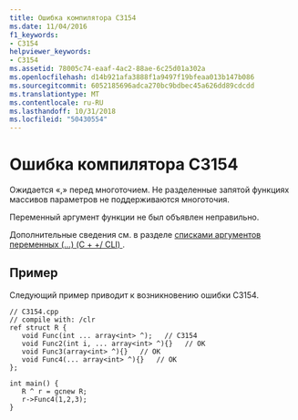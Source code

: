 ```yaml
---
title: Ошибка компилятора C3154
ms.date: 11/04/2016
f1_keywords:
- C3154
helpviewer_keywords:
- C3154
ms.assetid: 78005c74-eaaf-4ac2-88ae-6c25d01a302a
ms.openlocfilehash: d14b921afa3888f1a9497f19bfeaa013b147b086
ms.sourcegitcommit: 6052185696adca270bc9bdbec45a626dd89cdcdd
ms.translationtype: MT
ms.contentlocale: ru-RU
ms.lasthandoff: 10/31/2018
ms.locfileid: "50430554"
---
```

# <a name="compiler-error-c3154"></a>Ошибка компилятора C3154

Ожидается «,» перед многоточием. Не разделенные запятой функциях массивов параметров не поддерживаются многоточия.

Переменный аргумент функции не был объявлен неправильно.

Дополнительные сведения см. в разделе [списками аргументов переменных (...) (C + +/ CLI) ](../../windows/variable-argument-lists-dot-dot-dot-cpp-cli.md).

## <a name="example"></a>Пример

Следующий пример приводит к возникновению ошибки C3154.

```
// C3154.cpp
// compile with: /clr
ref struct R {
   void Func(int ... array<int> ^);   // C3154
   void Func2(int i, ... array<int> ^){}   // OK
   void Func3(array<int> ^){}   // OK
   void Func4(... array<int> ^){}   // OK
};

int main() {
   R ^ r = gcnew R;
   r->Func4(1,2,3);
}
```
